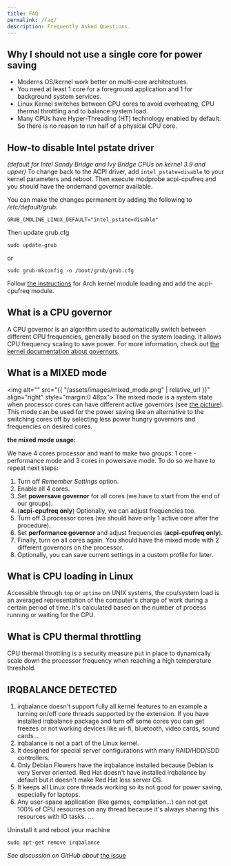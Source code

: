 ```yaml
---
title: FAQ
permalink: /faq/
description: Frequently Asked Questions.
---
```


## Why I should not use a single core for power saving
* Moderns OS/kernel work better on multi-core architectures.
* You need at least 1 core for a foreground application and 1 for background system services.
* Linux Kernel switches between CPU cores to avoid overheating, CPU thermal throttling and to balance system load.
* Many CPUs have Hyper-Threading (HT) technology enabled by default. So there is no reason to run half of a physical CPU core.

## How-to disable  Intel pstate driver

_(default for Intel Sandy Bridge and Ivy Bridge CPUs on kernel 3.9 and upper)_
To change back to the ACPI driver, add `intel_pstate=disable` to your kernel parameters and reboot.
Then execute modprobe acpi-cpufreq and you should have the ondemand governor available.

You can make the changes permanent by adding the following to _/etc/default/grub_:
```
GRUB_CMDLINE_LINUX_DEFAULT="intel_pstate=disable"
```
Then update grub.cfg
```
sudo update-grub
```
or
```
sudo grub-mkconfig -o /boot/grub/grub.cfg
```
Follow [the instructions](https://wiki.archlinux.org/index.php/CPU_frequency_scaling) for Arch kernel module loading and add the acpi-cpufreq module.

## What is a CPU governor
A CPU governor is an algorithm used to automatically switch between different CPU frequencies, generally based on the system loading. It allows CPU frequency scaling to save power.
For more information, check out [the kernel documentation about governors](https://www.kernel.org/doc/Documentation/cpu-freq/governors.txt).

## What is a MIXED mode
<img alt="" src="{{ "/assets/images/mixed_mode.png" | relative_url }}" align="right" style="margin:0 48px">
The mixed mode is a system state when processor cores can have different active governors (see [the picture](/assets/images/mixed_mode.png)). This mode can be used for the power saving like an alternative to the switching cores off by selecting less power hungry governors and frequencies on desired cores.

**the mixed mode usage:**

We have 4 cores processor and want to make two groups: 1 core - performance mode and 3 cores in powersave mode. To do so we have to repeat next steps:
1. Turn off _Remember Settings_ option.
2. Enable all 4 cores.
3. Set **powersave governor** for all cores (we have to start from the end of our groups).
4. (**acpi-cpufreq only**) Optionally, we can adjust frequencies too.
5. Turn off 3 processor cores (we should have only 1 active core after the procedure).
6. Set **performance governor** and adjust frequencies (**acpi-cpufreq only**).
7. Finally, turn on all cores again. You should have the mixed mode with 2 different governors on the processor.
8. Optionally, you can save current settings in a custom profile for later.

## What is CPU loading in Linux
Accessible through ``top`` or ``uptime`` on UNIX systems, the cpu/system load is an averaged representation of the computer's charge of work during a certain period of time. It's calculated based on the number of process running or waiting for the CPU.

## What is CPU thermal throttling
CPU thermal throttling is a security measure put in place to dynamically scale down the processor frequency when reaching a high temperature threshold.

## IRQBALANCE DETECTED
1. irqbalance doesn't support fully all kernel features to an example a turning on/off core threads supported by the extension. If you have installed irqbalance package and turn off some cores you can get freezes or not working devices like wi-fi, bluetooth, video cards, sound cards...
2. irqbalance is not a part of the Linux kernel.
3. It designed for special server configurations with many RAID/HDD/SDD controllers.
4. Only Debian Flowers have the irqbalance installed because Debian is very Server oriented. Red Hat doesn't have installed irqbalance by default but it doesn't make Red Hat less server OS.
5. It keeps all Linux core threads working so its not good for power saving, especially for laptops.
6. Any user-space application (like games, compilation...) can not get 100% of CPU resources on any thread because it's always sharing this resources with IO tasks.
...

Uninstall it and reboot your machine
```
sudo apt-get remove irqbalance
```

_See discussion on GitHub about_ [the issue](https://github.com/konkor/cpufreq/issues/48)
